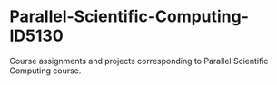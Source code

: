 # Parallel-Scientific-Computing-ID5130
Course assignments and projects corresponding to Parallel Scientific Computing course.

